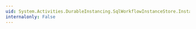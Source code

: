 ```yaml
---
uid: System.Activities.DurableInstancing.SqlWorkflowInstanceStore.InstanceEncodingOption
internalonly: False
---
```


